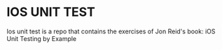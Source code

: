 # IOS UNIT TEST

Ios unit test is a repo that contains the exercises of Jon Reid's book: iOS Unit Testing by Example
